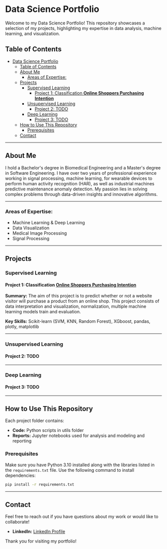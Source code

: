 # Data Science Portfolio

Welcome to my Data Science Portfolio! This repository showcases a selection of my projects, highlighting my expertise in data analysis, machine learning, and visualization.

## Table of Contents
- [Data Science Portfolio](#data-science-portfolio)
  - [Table of Contents](#table-of-contents)
  - [About Me](#about-me)
    - [Areas of Expertise:](#areas-of-expertise)
  - [Projects](#projects)
    - [Supervised Learning](#supervised-learning)
      - [Project 1: Classification **Online Shoppers Purchasing Intention**](#project-1-classification-online-shoppers-purchasing-intention)
    - [Unsupervised Learning](#unsupervised-learning)
      - [Project 2: TODO](#project-2-todo)
    - [Deep Learning](#deep-learning)
      - [Project 3: TODO](#project-3-todo)
  - [How to Use This Repository](#how-to-use-this-repository)
    - [Prerequisites](#prerequisites)
  - [Contact](#contact)

---

## About Me
I hold a Bachelor's degree in Biomedical Engineering and a Master's degree in Software Engineering. I have over two years of professional experience working in signal processing, machine learning, for wearable devices to perform human activity recognition (HAR), as well as industrial machines predictive maintenance anomaly detection. My passion lies in solving complex problems through data-driven insights and innovative algorithms.

---
### Areas of Expertise:
- Machine Learning & Deep Learning
- Data Visualization
- Medical Image Processing
- Signal Processing

---

## Projects

### Supervised Learning

#### Project 1: Classification **[Online Shoppers Purchasing Intention]([link-to-project](https://github.com/MahsaAfzali/portfolio_public/tree/main/machine_learning/supervised_learning))**
**Summary:**
The aim of this project is to predict whether or not a website visitor will purchase a product from an online shop. This project consists of data interpretation and visualization, normalization, multiple machine learning models train and evaluation.

**Key Skills:** Scikit-learn (SVM, KNN, Random Forest), XGboost, pandas, plotly, matplotlib

---

### Unsupervised Learning

#### Project 2: TODO
---

### Deep Learning

#### Project 3: TODO

---

## How to Use This Repository
Each project folder contains:
- **Code:** Python scripts in utils folder 
- **Reports:** Jupyter notebooks used for analysis and modeling and reporting 

### Prerequisites
Make sure you have Python 3.10 installed along with the libraries listed in the `requirements.txt` file. Use the following command to install dependencies:
```bash
pip install -r requirements.txt
```
---

## Contact
Feel free to reach out if you have questions about my work or would like to collaborate!

- **LinkedIn:** [LinkedIn Profile]([link-to-profile](https://www.linkedin.com/in/mahsa-afzali-4709b6101/))

Thank you for visiting my portfolio!